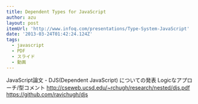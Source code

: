 ```yaml
---
title: Dependent Types for JavaScript
author: azu
layout: post
itemUrl: 'http://www.infoq.com/presentations/Type-System-JavaScript'
date: '2013-03-24T01:42:24.124Z'
tags:
  - javascript
  - PDF
  - スライド
  - 動画
---
```

JavaScript論文 - DJS(Dependent JavaScript) についての発表
Logicなアプローチ/型コメント
http://cseweb.ucsd.edu/~rchugh/research/nested/djs.pdf
https://github.com/ravichugh/djs
